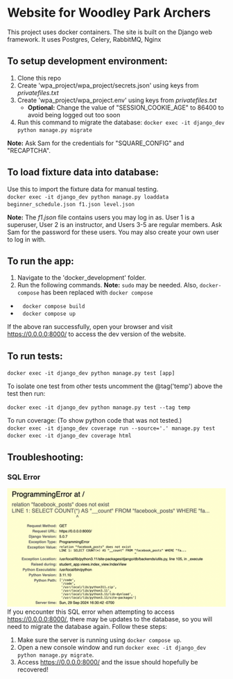 # Website for Woodley Park Archers
This project uses docker containers. The site is built on the Django web framework. 
It uses Postgres, Celery, RabbitMQ, Nginx

## To setup development environment:
1. Clone this repo
1. Create 'wpa_project/wpa_project/secrets.json' using keys from *privatefiles.txt*
1. Create 'wpa_project/wpa_project.env' using keys from *privatefiles.txt*
    * **Optional:** Change the value of "SESSION_COOKIE_AGE" to 86400 to avoid being logged out too soon
1. Run this command to migrate the database: `docker exec -it django_dev python manage.py migrate`

**Note:** Ask Sam for the credentials for "SQUARE_CONFIG" and "RECAPTCHA".

## To load fixture data into database:
Use this to import the fixture data for manual testing.\
`docker exec -it django_dev python manage.py loaddata beginner_schedule.json f1.json level.json`

**Note:** The *f1.json* file contains users you may log in as. User 1 is a superuser, User 2 is an instructor, and Users 3-5 are regular members. Ask Sam for the password for these users. You may also create your own user to log in with.

## To run the app:
1. Navigate to the 'docker_development' folder.
1. Run the following commands. **Note:** `sudo` may be needed. Also, `docker-compose` has been replaced with `docker compose`
- &nbsp;&nbsp; `docker compose build`
- &nbsp;&nbsp; `docker compose up`

If the above ran successfully, open your browser and visit https://0.0.0.0:8000/ to access the dev version of the website.

## To run tests:
`docker exec -it django_dev python manage.py test [app]`

To isolate one test from other tests uncomment the @tag('temp') above the test then run: 

`docker exec -it django_dev python manage.py test --tag temp`

To run coverage: (To show python code that was not tested.)\
`docker exec -it django_dev coverage run --source='.' manage.py test` \
`docker exec -it django_dev coverage html`

## Troubleshooting:
### SQL Error
![Screenshot of SQL error page](/screenshots/troubleshoot_sql-error.png?raw=true "SQL Error Screenshot")
If you encounter this SQL error when attempting to access https://0.0.0.0:8000/, there may be updates to the database, so you will need to migrate the database again. Follow these steps:
1. Make sure the server is running using `docker compose up`.
1. Open a new console window and run `docker exec -it django_dev python manage.py migrate`.
1. Access https://0.0.0.0:8000/ and the issue should hopefully be recovered! 